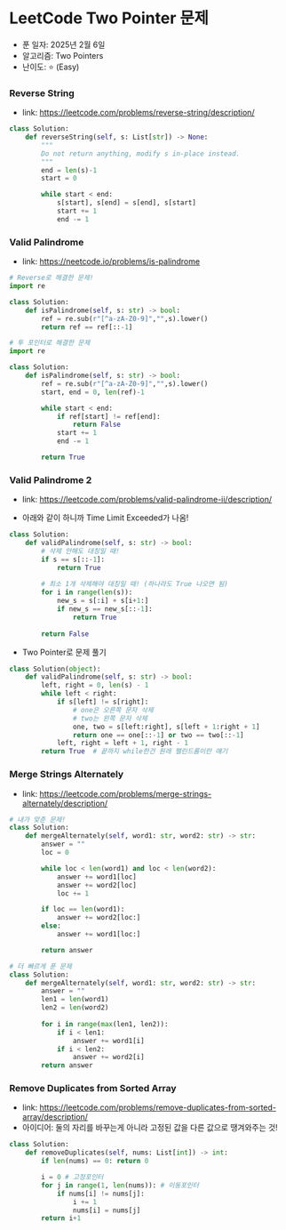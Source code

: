 # LeetCode Two Pointer 문제

- 푼 일자: 2025년 2월 6일
- 알고리즘: Two Pointers
- 난이도: ⭐️ (Easy)

### Reverse String

- link: https://leetcode.com/problems/reverse-string/description/

```py
class Solution:
    def reverseString(self, s: List[str]) -> None:
        """
        Do not return anything, modify s in-place instead.
        """
        end = len(s)-1
        start = 0

        while start < end:
            s[start], s[end] = s[end], s[start]
            start += 1
            end -= 1
```

### Valid Palindrome

- link: https://neetcode.io/problems/is-palindrome

```py
# Reverse로 해결한 문제! 
import re

class Solution:
    def isPalindrome(self, s: str) -> bool:
        ref = re.sub(r"[^a-zA-Z0-9]","",s).lower()
        return ref == ref[::-1]
```

```py
# 투 포인터로 해결한 문제
import re

class Solution:
    def isPalindrome(self, s: str) -> bool:
        ref = re.sub(r"[^a-zA-Z0-9]","",s).lower()
        start, end = 0, len(ref)-1

        while start < end:
            if ref[start] != ref[end]:
                return False
            start += 1
            end -= 1

        return True
```

### Valid Palindrome 2

- link: https://leetcode.com/problems/valid-palindrome-ii/description/

- 아래와 같이 하니까 Time Limit Exceeded가 나옴! 
```py
class Solution:
    def validPalindrome(self, s: str) -> bool:
        # 삭제 안해도 대칭일 때! 
        if s == s[::-1]:
            return True
        
        # 최소 1개 삭제해야 대칭일 때! (하나라도 True 나오면 됨)
        for i in range(len(s)):
            new_s = s[:i] + s[i+1:]
            if new_s == new_s[::-1]:
                return True
        
        return False
```

- Two Pointer로 문제 풀기

```py
class Solution(object):
    def validPalindrome(self, s: str) -> bool:
        left, right = 0, len(s) - 1
        while left < right:
            if s[left] != s[right]:
                # one은 오른쪽 문자 삭제
                # two는 왼쪽 문자 삭제
                one, two = s[left:right], s[left + 1:right + 1]
                return one == one[::-1] or two == two[::-1]
            left, right = left + 1, right - 1
        return True  # 끝까지 while한건 원래 팰린드롬이란 얘기
```

### Merge Strings Alternately

- link: https://leetcode.com/problems/merge-strings-alternately/description/

```py
# 내가 맞춘 문제!
class Solution:
    def mergeAlternately(self, word1: str, word2: str) -> str:
        answer = ""
        loc = 0

        while loc < len(word1) and loc < len(word2):
            answer += word1[loc]
            answer += word2[loc]
            loc += 1

        if loc == len(word1):
            answer += word2[loc:]
        else:
            answer += word1[loc:]

        return answer
```

```py
# 더 빠르게 푼 문제
class Solution:
    def mergeAlternately(self, word1: str, word2: str) -> str:
        answer = ""
        len1 = len(word1)
        len2 = len(word2)
        
        for i in range(max(len1, len2)):
            if i < len1: 
                answer += word1[i]
            if i < len2:
                answer += word2[i]
        return answer
```

### Remove Duplicates from Sorted Array

- link: https://leetcode.com/problems/remove-duplicates-from-sorted-array/description/
- 아이디어: 둘의 자리를 바꾸는게 아니라 고정된 값을 다른 값으로 땡겨와주는 것! 

```py
class Solution:
    def removeDuplicates(self, nums: List[int]) -> int:
        if len(nums) == 0: return 0

        i = 0 # 고정포인터
        for j in range(1, len(nums)): # 이동포인터
            if nums[i] != nums[j]:
                i += 1
                nums[i] = nums[j]
        return i+1
```